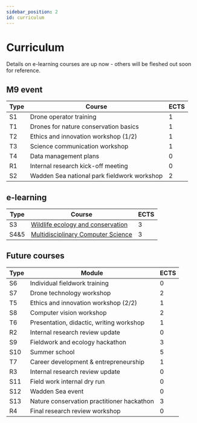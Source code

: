 ```yaml
---
sidebar_position: 2
id: curriculum
---
```


# Curriculum

Details on e-learning courses are up now - others will be fleshed out soon for reference.

## M9 event

| Type  | Course                                            | ECTS  |
| ----- | ------------------------------------------------- | ----- |
| S1    | Drone operator training                           | 1     |
| T1    | Drones for nature conservation basics             | 1     |
| T2    | Ethics and innovation workshop (1/2)              | 1     |
| T3    | Science communication workshop                    | 1     |
| T4    | Data management plans                             | 0     |
| R1    | Internal research kick-off meeting                | 0     |
| S2    | Wadden Sea national park fieldwork workshop       | 2     |

## e-learning

| Type  | Course                                            | ECTS  |
| ----- | ------------------------------------------------- | ----- |
| S3    | [Wildlife ecology and conservation](courses/S3)   | 3     |
| S4&5  | [Multidisciplinary Computer Science](courses/S4)  | 3     |

## Future courses

| Type  | Module                                            | ECTS  |
| ----- | ------------------------------------------------- | ----- |
| S6    | Individual fieldwork training                     | 0     |
| S7    | Drone technology workshop                         | 2     |
| T5    | Ethics and innovation workshop (2/2)              | 1     |
| S8    | Computer vision workshop                          | 2     |
| T6    | Presentation, didactic, writing workshop          | 1     |
| R2    | Internal research review update                   | 0     |
| S9    | Fieldwork and ecology hackathon                   | 3     |
| S10   | Summer school                                     | 5     |
| T7    | Career development & entrepreneurship             | 1     |
| R3    | Internal research review update                   | 0     |
| S11   | Field work internal dry run                       | 0     |
| S12   | Wadden Sea event                                  | 0     |
| S13   | Nature conservation practitioner hackathon        | 3     |
| R4    | Final research review workshop                    | 0     |
